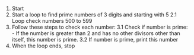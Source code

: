 1. Start
2. Start a loop to find prime numbers of 3 digits and starting with 5
   2.1 Loop check numbers 500 to 599
3. Follow these steps to check each number:
   3.1 Check if number is prime:
       - If the number is greater than 2 and has no other divisors other than itself, this number is prime.
   3.2 If number is prime, print this number
4. When the loop ends, stop
